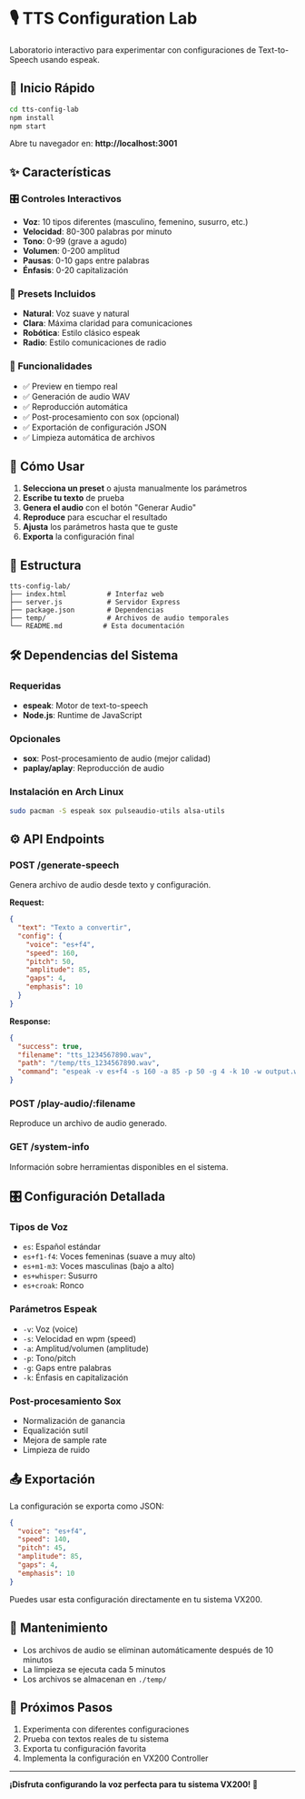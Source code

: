 # 🎙️ TTS Configuration Lab

Laboratorio interactivo para experimentar con configuraciones de Text-to-Speech usando espeak.

## 🚀 Inicio Rápido

```bash
cd tts-config-lab
npm install
npm start
```

Abre tu navegador en: **http://localhost:3001**

## ✨ Características

### 🎛️ Controles Interactivos
- **Voz**: 10 tipos diferentes (masculino, femenino, susurro, etc.)
- **Velocidad**: 80-300 palabras por minuto
- **Tono**: 0-99 (grave a agudo)
- **Volumen**: 0-200 amplitud
- **Pausas**: 0-10 gaps entre palabras
- **Énfasis**: 0-20 capitalización

### 🎯 Presets Incluidos
- **Natural**: Voz suave y natural
- **Clara**: Máxima claridad para comunicaciones
- **Robótica**: Estilo clásico espeak
- **Radio**: Estilo comunicaciones de radio

### 🔧 Funcionalidades
- ✅ Preview en tiempo real
- ✅ Generación de audio WAV
- ✅ Reproducción automática
- ✅ Post-procesamiento con sox (opcional)
- ✅ Exportación de configuración JSON
- ✅ Limpieza automática de archivos

## 🎯 Cómo Usar

1. **Selecciona un preset** o ajusta manualmente los parámetros
2. **Escribe tu texto** de prueba
3. **Genera el audio** con el botón "Generar Audio"
4. **Reproduce** para escuchar el resultado
5. **Ajusta** los parámetros hasta que te guste
6. **Exporta** la configuración final

## 📁 Estructura

```
tts-config-lab/
├── index.html          # Interfaz web
├── server.js           # Servidor Express
├── package.json        # Dependencias
├── temp/               # Archivos de audio temporales
└── README.md          # Esta documentación
```

## 🛠️ Dependencias del Sistema

### Requeridas
- **espeak**: Motor de text-to-speech
- **Node.js**: Runtime de JavaScript

### Opcionales
- **sox**: Post-procesamiento de audio (mejor calidad)
- **paplay/aplay**: Reproducción de audio

### Instalación en Arch Linux
```bash
sudo pacman -S espeak sox pulseaudio-utils alsa-utils
```

## ⚙️ API Endpoints

### POST /generate-speech
Genera archivo de audio desde texto y configuración.

**Request:**
```json
{
  "text": "Texto a convertir",
  "config": {
    "voice": "es+f4",
    "speed": 160,
    "pitch": 50,
    "amplitude": 85,
    "gaps": 4,
    "emphasis": 10
  }
}
```

**Response:**
```json
{
  "success": true,
  "filename": "tts_1234567890.wav",
  "path": "/temp/tts_1234567890.wav",
  "command": "espeak -v es+f4 -s 160 -a 85 -p 50 -g 4 -k 10 -w output.wav texto"
}
```

### POST /play-audio/:filename
Reproduce un archivo de audio generado.

### GET /system-info
Información sobre herramientas disponibles en el sistema.

## 🎛️ Configuración Detallada

### Tipos de Voz
- `es`: Español estándar
- `es+f1-f4`: Voces femeninas (suave a muy alto)
- `es+m1-m3`: Voces masculinas (bajo a alto)
- `es+whisper`: Susurro
- `es+croak`: Ronco

### Parámetros Espeak
- `-v`: Voz (voice)
- `-s`: Velocidad en wpm (speed)
- `-a`: Amplitud/volumen (amplitude)
- `-p`: Tono/pitch
- `-g`: Gaps entre palabras
- `-k`: Énfasis en capitalización

### Post-procesamiento Sox
- Normalización de ganancia
- Equalización sutil
- Mejora de sample rate
- Limpieza de ruido

## 📤 Exportación

La configuración se exporta como JSON:

```json
{
  "voice": "es+f4",
  "speed": 140,
  "pitch": 45,
  "amplitude": 85,
  "gaps": 4,
  "emphasis": 10
}
```

Puedes usar esta configuración directamente en tu sistema VX200.

## 🧹 Mantenimiento

- Los archivos de audio se eliminan automáticamente después de 10 minutos
- La limpieza se ejecuta cada 5 minutos
- Los archivos se almacenan en `./temp/`

## 🎯 Próximos Pasos

1. Experimenta con diferentes configuraciones
2. Prueba con textos reales de tu sistema
3. Exporta tu configuración favorita
4. Implementa la configuración en VX200 Controller

---

**¡Disfruta configurando la voz perfecta para tu sistema VX200! 🎉**